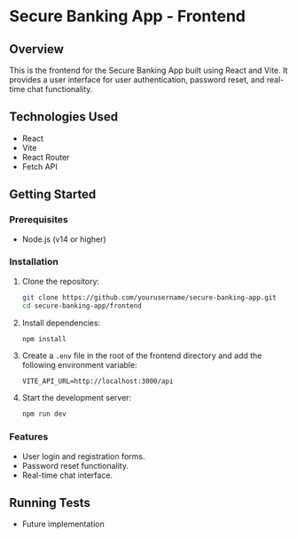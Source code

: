 # Secure Banking App - Frontend

## Overview
This is the frontend for the Secure Banking App built using React and Vite. It provides a user interface for user authentication, password reset, and real-time chat functionality.

## Technologies Used
- React
- Vite
- React Router
- Fetch API

## Getting Started

### Prerequisites
- Node.js (v14 or higher)

### Installation

1. Clone the repository:
   ```bash
   git clone https://github.com/yourusername/secure-banking-app.git
   cd secure-banking-app/frontend
   ```

2. Install dependencies:
   ```bash
   npm install
   ```

3. Create a `.env` file in the root of the frontend directory and add the following environment variable:
   ```plaintext
   VITE_API_URL=http://localhost:3000/api
   ```

4. Start the development server:
   ```bash
   npm run dev
   ```

### Features
- User login and registration forms.
- Password reset functionality.
- Real-time chat interface.

## Running Tests
- Future implementation
